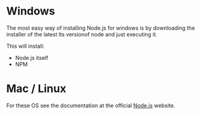 # Windows
The most easy way of installing Node.js for windows is by downloading the installer of the latest lts versionof node and just executing it.

This will install:
- Node.js itself
- NPM

# Mac / Linux
For these OS see the documentation at the official [Node.js](https://nodejs.org/en) website.
